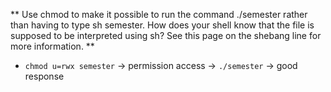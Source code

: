 ** Use chmod to make it possible to run the command ./semester rather than having to type sh semester. How does your
shell know that the file is supposed to be interpreted using sh? See this page on the shebang line for more information. **
* `chmod u=rwx semester` -> permission access -> `./semester` -> good response